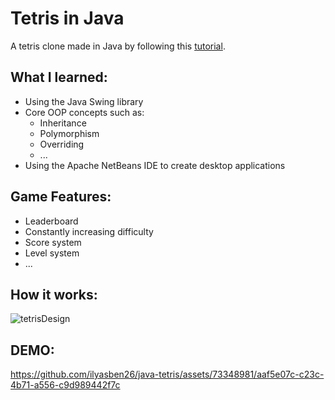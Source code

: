 # Tetris in Java

A tetris clone made in Java by following this [tutorial](https://www.youtube.com/watch?v=dgVh6S8X25k&list=PL8wKnrrMApCoP9xTwOmQRHsZ8_Kr9c_DY). 

## What I learned:
- Using the Java Swing library
- Core OOP concepts such as:
  - Inheritance
  - Polymorphism
  - Overriding
  - ...
- Using the Apache NetBeans IDE to create desktop applications

## Game Features:
- Leaderboard
- Constantly increasing difficulty
- Score system
- Level system
- ...

## How it works:
![tetrisDesign](https://github.com/ilyasben26/java-tetris/assets/73348981/4203b7f6-89c7-4d02-aead-15e5033cd73b)

## DEMO:

https://github.com/ilyasben26/java-tetris/assets/73348981/aaf5e07c-c23c-4b71-a556-c9d989442f7c

